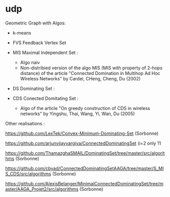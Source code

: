 # udp
Geometric Graph with Algos:

* k-means

* FVS Feedback Vertex Set
 
* MIS Maximal Independent Set :
  - Algo naiv
  - Non-distribied version of the algo MIS (MIS with property of 2-hops distance) of the article "Connected Domination in Multihop Ad Hoc Wireless Networks" by Cardei, CHeng, Cheng, Du (2002)

* DS Dominating Set :

* CDS Conected Domitating Set : 
  - Algo of the article "On greedy construction of CDS in wireless networks" by Yingshu, Thai, Wang, Yi, Wan, Du (2005)


Other realisations : 

https://github.com/LexTek/Convex-Minimum-Dominating-Set (Sorbonne)

https://github.com/arjunvijayvargiya/ConnectedDominatingSet (i=2 only ?)

https://github.com/ThamazghaSMAIL/DominatingSet/tree/master/src/algorithms (Sorbonne)

https://github.com/cbyad/ConnectedDominatingSetAAGA/tree/master/S_MIS_CDS/src/algorithms (Sorbonne)

https://github.com/AlexisBelanger/MinimalConnectedDominatingSet/tree/master/AAGA_Projet2/src/algorithms (Sorbonne)
